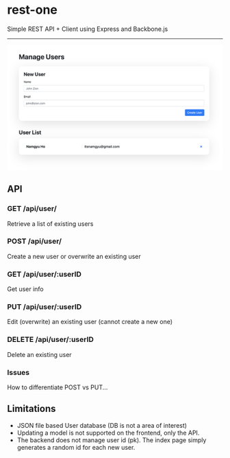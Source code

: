 # rest-one
Simple REST API + Client using Express and Backbone.js

___
![wow!](docs/example.png)

## API

### GET /api/user/
Retrieve a list of existing users

### POST /api/user/
Create a new user or overwrite an existing user

### GET /api/user/:userID
Get user info

### PUT /api/user/:userID
Edit (overwrite) an existing user (cannot create a new one)

### DELETE /api/user/:userID
Delete an existing user

### Issues
How to differentiate POST vs PUT...

## Limitations
- JSON file based User database (DB is not a area of interest)
- Updating a model is not supported on the frontend, only the API.
- The backend does not manage user id (pk). The index page simply generates a random id for each new user.
